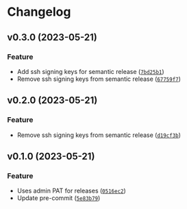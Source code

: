 # Changelog

<!--next-version-placeholder-->

## v0.3.0 (2023-05-21)
### Feature
* Add ssh signing keys for semantic release ([`7bd25b1`](https://github.com/ThinkStackLimited/fabrik-terraform-poc/commit/7bd25b19b9efbf3e68058c0097d7c73b082a4dd5))
* Remove ssh signing keys from semantic release ([`67759f7`](https://github.com/ThinkStackLimited/fabrik-terraform-poc/commit/67759f71289452ab8c2bd77c6b0eab9dd19cf47b))

## v0.2.0 (2023-05-21)
### Feature
* Remove ssh signing keys from semantic release ([`d19cf3b`](https://github.com/ThinkStackLimited/fabrik-terraform-poc/commit/d19cf3b7c538c99ccabf43e9da05fd213a13d9df))

## v0.1.0 (2023-05-21)
### Feature
* Uses admin PAT for releases ([`0516ec2`](https://github.com/ThinkStackLimited/fabrik-terraform-poc/commit/0516ec2f1a283e4fea4ad31e803604017a684a1e))
* Update pre-commit ([`5e83b79`](https://github.com/ThinkStackLimited/fabrik-terraform-poc/commit/5e83b79051d539f46ab5dbeae3c5959f2dfa3f01))
